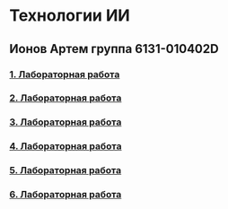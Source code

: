 # Технологии ИИ

## Ионов Артем группа 6131-010402D

### [1. Лабораторная работа]()

### [2. Лабораторная работа]()

### [3. Лабораторная работа]()

### [4. Лабораторная работа]()

### [5. Лабораторная работа]()

### [6. Лабораторная работа]()
